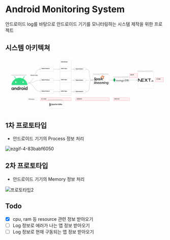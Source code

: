# Android Monitoring System

안드로이드 log를 바탕으로 안드로이드 기기를 모니터링하는 시스템 제작을 위한 프로젝트

## 시스템 아키텍쳐

<img src="./docs/system Architecture.png"></img>

## 1차 프로토타입
- 안드로이드 기기의 Process 정보 처리

![ezgif-4-83babf6050](https://github.com/RicardoKim/AndroidMonitoringSystem/assets/49342604/9ce6a38b-18b2-4a1f-affa-9efc6aa02b9b)


## 2차 프로토타입
- 안드로이드 기기의 Memory 정보 처리

![프로토타입2](https://github.com/RicardoKim/AndroidMonitoringSystem/assets/49342604/21ad3d78-c936-4376-88af-15ee447060ed)


## Todo
- [x] cpu, ram 등 resource 관련 정보 받아오기
- [ ] Log 정보로 에러가 나는 앱 정보 받아오기
- [ ] Log 정보로 현재 구동되는 앱 정보 받아오기
